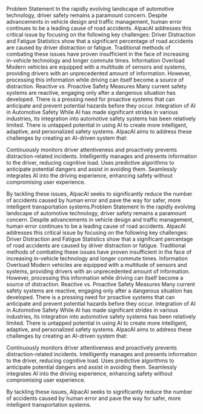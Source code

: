 Problem Statement
In the rapidly evolving landscape of automotive technology, driver safety remains a paramount concern. Despite advancements in vehicle design and traffic management, human error continues to be a leading cause of road accidents. AlpacAI addresses this critical issue by focusing on the following key challenges:
Driver Distraction and Fatigue
Statistics show that a significant percentage of road accidents are caused by driver distraction or fatigue. Traditional methods of combating these issues have proven insufficient in the face of increasing in-vehicle technology and longer commute times.
Information Overload
Modern vehicles are equipped with a multitude of sensors and systems, providing drivers with an unprecedented amount of information. However, processing this information while driving can itself become a source of distraction.
Reactive vs. Proactive Safety Measures
Many current safety systems are reactive, engaging only after a dangerous situation has developed. There is a pressing need for proactive systems that can anticipate and prevent potential hazards before they occur.
Integration of AI in Automotive Safety
While AI has made significant strides in various industries, its integration into automotive safety systems has been relatively limited. There is untapped potential in using AI to create more intelligent, adaptive, and personalized safety systems.
AlpacAI aims to address these challenges by creating an AI-driven system that:

Continuously monitors driver attentiveness and proactively prevents distraction-related incidents.
Intelligently manages and presents information to the driver, reducing cognitive load.
Uses predictive algorithms to anticipate potential dangers and assist in avoiding them.
Seamlessly integrates AI into the driving experience, enhancing safety without compromising user experience.

By tackling these issues, AlpacAI seeks to significantly reduce the number of accidents caused by human error and pave the way for safer, more intelligent transportation systems.Problem Statement
In the rapidly evolving landscape of automotive technology, driver safety remains a paramount concern. Despite advancements in vehicle design and traffic management, human error continues to be a leading cause of road accidents. AlpacAI addresses this critical issue by focusing on the following key challenges:
Driver Distraction and Fatigue
Statistics show that a significant percentage of road accidents are caused by driver distraction or fatigue. Traditional methods of combating these issues have proven insufficient in the face of increasing in-vehicle technology and longer commute times.
Information Overload
Modern vehicles are equipped with a multitude of sensors and systems, providing drivers with an unprecedented amount of information. However, processing this information while driving can itself become a source of distraction.
Reactive vs. Proactive Safety Measures
Many current safety systems are reactive, engaging only after a dangerous situation has developed. There is a pressing need for proactive systems that can anticipate and prevent potential hazards before they occur.
Integration of AI in Automotive Safety
While AI has made significant strides in various industries, its integration into automotive safety systems has been relatively limited. There is untapped potential in using AI to create more intelligent, adaptive, and personalized safety systems.
AlpacAI aims to address these challenges by creating an AI-driven system that:

Continuously monitors driver attentiveness and proactively prevents distraction-related incidents.
Intelligently manages and presents information to the driver, reducing cognitive load.
Uses predictive algorithms to anticipate potential dangers and assist in avoiding them.
Seamlessly integrates AI into the driving experience, enhancing safety without compromising user experience.

By tackling these issues, AlpacAI seeks to significantly reduce the number of accidents caused by human error and pave the way for safer, more intelligent transportation systems.
